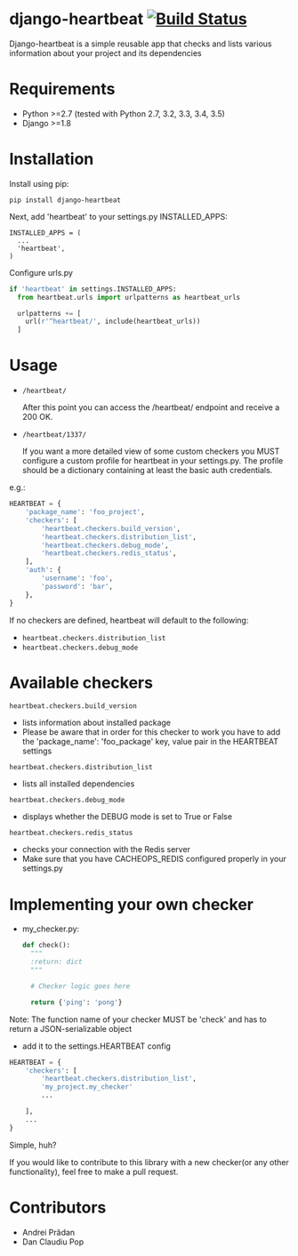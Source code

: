# django-heartbeat  [![Build Status](https://travis-ci.org/pbs/django-heartbeat.svg?branch=master)](https://travis-ci.org/pbs/django-heartbeat)

Django-heartbeat is a simple reusable app that checks and lists various information
about your project and its dependencies

# Requirements

* Python >=2.7 (tested with Python 2.7, 3.2, 3.3, 3.4, 3.5)
* Django >=1.8

# Installation

Install using pip:
```
pip install django-heartbeat
```

Next, add 'heartbeat' to your settings.py INSTALLED_APPS:
```
INSTALLED_APPS = (
  ...
  'heartbeat',
)
```

Configure urls.py

```Python
if 'heartbeat' in settings.INSTALLED_APPS:
  from heartbeat.urls import urlpatterns as heartbeat_urls

  urlpatterns += [
    url(r'^heartbeat/', include(heartbeat_urls))
  ]
```

# Usage
- `/heartbeat/`

  After this point you can access the /heartbeat/ endpoint and receive a 200 OK.


- `/heartbeat/1337/`

  If you want a more detailed view of some custom checkers you MUST configure a
custom profile for heartbeat in your settings.py. The profile should be
a dictionary containing at least the basic auth credentials.

e.g.:

```Python
HEARTBEAT = {
    'package_name': 'foo_project',
    'checkers': [
        'heartbeat.checkers.build_version',
        'heartbeat.checkers.distribution_list',
        'heartbeat.checkers.debug_mode',
        'heartbeat.checkers.redis_status',
    ],
    'auth': {
        'username': 'foo',
        'password': 'bar',
    },
}
```

If no checkers are defined, heartbeat will default to the following:
- `heartbeat.checkers.distribution_list`
- `heartbeat.checkers.debug_mode`

# Available checkers

`heartbeat.checkers.build_version`
  - lists information about installed package
  - Please be aware that in order for this checker to work you have to add the
  'package_name': 'foo_package' key, value pair in the HEARTBEAT settings

`heartbeat.checkers.distribution_list`
  - lists all installed dependencies

`heartbeat.checkers.debug_mode`
  - displays whether the DEBUG mode is set to True or False

`heartbeat.checkers.redis_status`
  - checks your connection with the Redis server
  - Make sure that you have CACHEOPS_REDIS configured properly in your settings.py

# Implementing your own checker
- my_checker.py:
  ```Python
  def check():
    """
    :return: dict
    """

    # Checker logic goes here

    return {'ping': 'pong'}
  ```
Note: The function name of your checker MUST be 'check' and has to return a JSON-serializable object

- add it to the settings.HEARTBEAT config
```Python
HEARTBEAT = {
    'checkers': [
        'heartbeat.checkers.distribution_list',
        'my_project.my_checker'
        ...

    ],
    ...
}
```

Simple, huh?

If you would like to contribute to this library with a new checker(or any other
functionality), feel free to make a pull request.


# Contributors
- Andrei Prădan
- Dan Claudiu Pop
